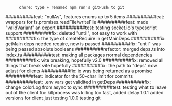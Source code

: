          chore: type + renamed npm run's gitPush to git
##########feat: "nullAs", features enums up to 5 items
##########feat: wrappers for fs.promises.readFile/writeFile
##########feat: made "validVariant" an export
##########test: testing socket.io's typescript support
##########fix: deleted "until", not easy to work with
##########fix: the type of createRequire in getMainDeps
##########fix: getMain deps needed require, now is passed
##########fix: "until" was being passed absolute booleans
##########refactor: merged deps.ts into index.ts
##########test: making all packages normal dependencies
##########fix: vite breaking, hopefully v2.0
##########fix: removed all things that break vite hopefully
##########fix: the path to "deps" now adjust for clients
##########fix: io was being returned as a promise
##########feat: indicator for the 50-char limit for commits
##########feat: .env vars get validited in getDeps
##########fix: change colorLog from async to sync
##########test: testing what to leave out of the client
					fix: killprocess was killing too fast, added delay
1.0.1     added versions for client
          just testing
1.0.0	    testing git